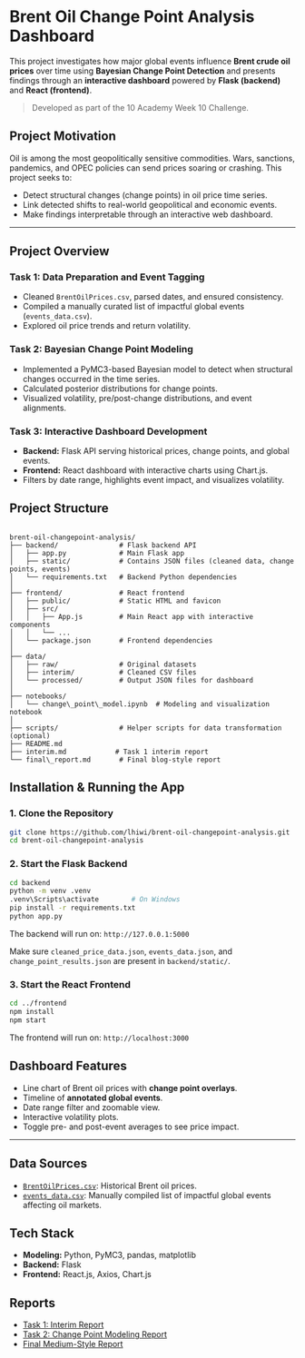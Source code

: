 # Brent Oil Change Point Analysis Dashboard

This project investigates how major global events influence **Brent crude oil prices** over time using **Bayesian Change Point Detection** and presents findings through an **interactive dashboard** powered by **Flask (backend)** and **React (frontend)**.

> Developed as part of the 10 Academy Week 10 Challenge.


##  Project Motivation

Oil is among the most geopolitically sensitive commodities. Wars, sanctions, pandemics, and OPEC policies can send prices soaring or crashing. This project seeks to:

- Detect structural changes (change points) in oil price time series.
- Link detected shifts to real-world geopolitical and economic events.
- Make findings interpretable through an interactive web dashboard.

---

##  Project Overview

### Task 1: Data Preparation and Event Tagging

- Cleaned `BrentOilPrices.csv`, parsed dates, and ensured consistency.
- Compiled a manually curated list of impactful global events (`events_data.csv`).
- Explored oil price trends and return volatility.

### Task 2: Bayesian Change Point Modeling

- Implemented a PyMC3-based Bayesian model to detect when structural changes occurred in the time series.
- Calculated posterior distributions for change points.
- Visualized volatility, pre/post-change distributions, and event alignments.

### Task 3: Interactive Dashboard Development

- **Backend:** Flask API serving historical prices, change points, and global events.
- **Frontend:** React dashboard with interactive charts using Chart.js.
- Filters by date range, highlights event impact, and visualizes volatility.


##  Project Structure

```

brent-oil-changepoint-analysis/
├── backend/               # Flask backend API
│   ├── app.py             # Main Flask app
│   ├── static/            # Contains JSON files (cleaned data, change points, events)
│   └── requirements.txt   # Backend Python dependencies
│
├── frontend/              # React frontend
│   ├── public/            # Static HTML and favicon
│   ├── src/
│   │   ├── App.js         # Main React app with interactive components
│   │   └── ...
│   └── package.json       # Frontend dependencies
│
├── data/
│   ├── raw/               # Original datasets
│   ├── interim/           # Cleaned CSV files
│   └── processed/         # Output JSON files for dashboard
│
├── notebooks/
│   └── change\_point\_model.ipynb  # Modeling and visualization notebook
│
├── scripts/               # Helper scripts for data transformation (optional)
├── README.md
├── interim.md            # Task 1 interim report
└── final\_report.md       # Final blog-style report

````



## Installation & Running the App

###  1. Clone the Repository

```bash
git clone https://github.com/lhiwi/brent-oil-changepoint-analysis.git
cd brent-oil-changepoint-analysis
````

###  2. Start the Flask Backend

```bash
cd backend
python -m venv .venv
.venv\Scripts\activate        # On Windows
pip install -r requirements.txt
python app.py
```

The backend will run on: `http://127.0.0.1:5000`

Make sure `cleaned_price_data.json`, `events_data.json`, and `change_point_results.json` are present in `backend/static/`.

###  3. Start the React Frontend

```bash
cd ../frontend
npm install
npm start
```

The frontend will run on: `http://localhost:3000`


##  Dashboard Features

*  Line chart of Brent oil prices with **change point overlays**.
*  Timeline of **annotated global events**.
*  Date range filter and zoomable view.
*  Interactive volatility plots.
*  Toggle pre- and post-event averages to see price impact.

---

##  Data Sources

* [`BrentOilPrices.csv`](data/raw/): Historical Brent oil prices.
* [`events_data.csv`](data/raw/): Manually compiled list of impactful global events affecting oil markets.


##  Tech Stack

* **Modeling:** Python, PyMC3, pandas, matplotlib
* **Backend:** Flask
* **Frontend:** React.js, Axios, Chart.js


## Reports

* [Task 1: Interim Report](interim.md)
* [Task 2: Change Point Modeling Report](notebooks/change_point_model.ipynb)
* [Final Medium-Style Report](final_report.md)


